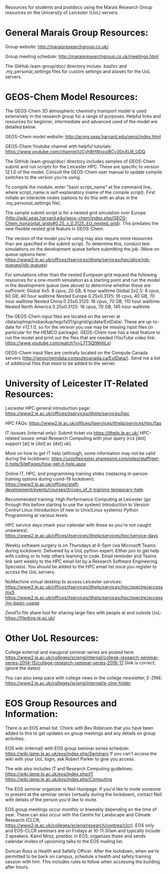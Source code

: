 Resources for students and postdocs using the Marais Research Group resources on the University of Leicester (UoL) servers. 

General Marais Group Resources:
================================
Group website: http://maraisresearchgroup.co.uk/

Group meeting schedule: http://maraisresearchgroup.co.uk/meetings.html

The GitHub /eam-group/doc/ directory inclues .bashrc and .my_personal_settings files for custom settings and aliases for the UoL servers.  

GEOS-Chem Model Resources:
============================
The GEOS-Chem 3D atmospheric chemistry transport model is used extensively in the research group for a range of purposes. Helpful links and resources for beginner, intermediate and advanced used of the model are detailed below.

GEOS-Chem model website: http://acmg.seas.harvard.edu/geos/index.html

GEOS-Chem Youtube channel with helpful tutorials: https://www.youtube.com/channel/UCyh8HWxxxiBCy30xXU8_UDQ

The GitHub /eam-group/doc/ directory includes samples of GEOS-Chem submit and run scripts for the Leicester HPC.
These are specific to version 12.1.0 of the model. Consult the GEOS-Chem user manual to update compile switches to the
version you're using. 

To compile the module, enter "bash script_name" at the command line, where script_name is self-explanatory (name of the compile script). First initiate an interactie nodes (options to do this with an alias in the .my_personal_settings file). 

The sample submit script is for a nested grid simulation over Europe 
(http://wiki.seas.harvard.edu/geos-chem/index.php/GEOS-Chem_horizontal_grids#0.25_x_0.3125_EU_nested_grid). 
This predates the new flexible nested grid feature in GEOS-Chem.

The version of the model you're using may also require more resources than are specified in the submit
script. To determine this, conduct test simulations on the development queue before submitting the job.
(More on queue options here: https://www2.le.ac.uk/offices/itservices/ithelp/services/hpc/alice/job-queues/job-queues) 

For simulations other than the nested European grid request the following resources for a one-month simulation as a starting point and run the model in the development queue (see above) to determine whether these are sufficient:
Global 4x5: 8 cpus, 20 GB, 6 hour walltime
Global 2x2.5: 8 cpus, 60 GB, 40 hour walltime
Nested Europe 0.25x0.3125: 16 cpus, 40 GB, 70 hour walltime
Nested China 0.25x0.3125: 16 cpus, 70 GB, 110 hour walltime
Nested North America 0.25x0.3125: 16 cpus, 70 GB, 145 hour walltime

The GEOS-Chem input files are located on the server at /data/uptrop/nobackup/legcfs01/gcgrid/gcdata/ExtData/. These are up-to-date for v12.1.0, so for the version you use may be missing input files (in particular for the HEMCO package). GEOS-Chem now has a neat feature to run the model and print out the files that are needed (YouTube video link: https://www.youtube.com/watch?v=L7T5QtWehLs)

GEOS-Chem input files are centrally located on the Compute Canada servers (http://geoschemdata.computecanada.ca/ExtData/). Send me a list of additional files that need to be added to the server.

University of Leicester IT-Related Resources:
==============================================
Leicester HPC general introduction page: https://www2.le.ac.uk/offices/itservices/ithelp/services/hpc

HPC FAQs: https://www2.le.ac.uk/offices/itservices/ithelp/services/hpc/faq

IT isssues (internal only): Submit ticket via https://ithelp.le.ac.uk/
HPC-related issues: email Research Computing with your query (rcs [dot] support [at] le [dot] ac [dot] uk).

More on how to get IT help (although, some information may not be valid during the lockdown):
https://uniofleicester.sharepoint.com/sites/staff/get-it-help/SitePages/how-get-it-help.aspx

Online IT, HPC, and programming training slides (replacing in-person training options during covid-19 lockdown):
https://www2.le.ac.uk/offices/staff-development/events/courses/it/copy_of_it-training-temporary-help

Recommended training: 
    High Performance Computing at Leicester (go through this before starting to use the system)
    Introduction to Version Control
    Linux Introduction (if new to Unix/Linux systems)
    Python Programming at various levels

HPC service days (mark your calendar with these so you're not caught unawares): https://www2.le.ac.uk/offices/itservices/ithelp/services/hpc/service-days

Weekly software surgery is on Thursdays at 4-5pm (via Microsoft Teams during lockdown). Delivered by a UoL python expert. 
Either join to get help with coding or to help others learning to code. Email reminder and Teams link sent weekly to the HPC email list by a Research Software Engineering Specialist. You should be added to the HPC email list once you register to access the UoL servers.

NoMachine virtual desktop to access Leicester services:
https://www2.le.ac.uk/offices/itservices/ithelp/services/hpc/spectre/access/nx5
https://www2.le.ac.uk/offices/itservices/ithelp/services/hpc/spectre/access/nx-basic-usage

ZendTo file share tool for sharing large files with people at and outside UoL: https://filedrop.le.ac.uk/

Other UoL Resources:
=====================
College external and inaugural seminar series are posted here: 
https://www2.le.ac.uk/colleges/scieng/internal/college-research-seminar-series-2014-15/college-research-seminar-series-2016-17 (link is correct; ignore the dates)

You can also keep pace with college news in the college newsletter, E-ZINE: 
https://www2.le.ac.uk/colleges/scieng/internal/e-zine-folder

EOS Group Resources and Information:
======================================
There is an EOS email list. Check with Bev Robinson that you have been added to this to get updates on group meetings and
any details on group activities.

EOS wiki (internal) with EOS group seminar series schedule: https://wiki.lamp.le.ac.uk/eos/index.php/Seminars
If you can't access the wiki with your UoL login, ask Robert Parker to give you access.

The wiki also includes IT and Research Computing guidelines: 
https://wiki.lamp.le.ac.uk/eos/index.php/IT
https://wiki.lamp.le.ac.uk/eos/index.php/Computing

The EOS seminar organizer is Neil Humpage. If you'd like to invite someone to present at the seminar series (virtually
during the lockdown), contact Neil with details of the person you'd like to invite.

EOS group meetings occur monthly or biweekly depending on the time of year. These can also occur with the Centre 
for Landscape and Climate Research (CLCR; https://www2.le.ac.uk/colleges/scieng/research/centres/clcr). EOS only and 
EOS-CLCR seminars are on Fridays at 10-11:30am and typically include 2 speakers. Kamil Mroz, postdoc in EOS, organizes 
these and sends calendar invites of upcoming talks to the EOS mailing list. 

Duncan Ross is Health and Safetly Officer. After the lockdown, when we're permitted to be back on campus, schedule a 
health and safety training session with him. This includes rules to follow when accessing the building after hours. 
